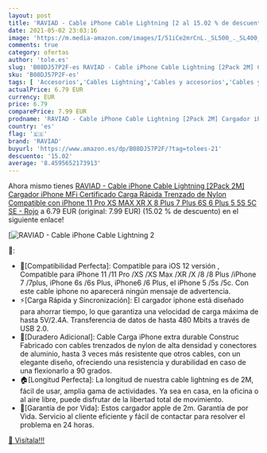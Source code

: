 ```yaml
---
layout: post
title: 'RAVIAD - Cable iPhone Cable Lightning [2 al 15.02 % de descuento'
date: 2021-05-02 23:03:16
image: 'https://m.media-amazon.com/images/I/51iCe2mrCnL._SL500_._SL400_.jpg'
comments: true
category: ofertas
author: 'tole.es'
slug: 'B08DJ57P2F-es RAVIAD - Cable iPhone Cable Lightning [2Pack 2M] Cargador...'
sku: 'B08DJ57P2F-es'
tags: [ 'Accesorios','Cables Lightning','Cables y accesorios','Cables y conectores','Informática','iphone','raviad', ]
actualPrice: 6.79 EUR
currency: EUR
price: 6.79
comparePrice: 7.99 EUR
prodname: 'RAVIAD - Cable iPhone Cable Lightning [2Pack 2M] Cargador iPhone MFi Certificado Carga Rápida Trenzado de Nylon Compatible con iPhone 11 Pro XS MAX XR X 8 Plus 7 Plus 6S 6 Plus 5 5S 5C SE - Rojo'
country: 'es'
flag: '🇪🇸'
brand: 'RAVIAD'
buyurl: 'https://www.amazon.es/dp/B08DJ57P2F/?tag=tolees-21'
descuento: '15.02'
average: '8.4595652173913'
---
```


Ahora mismo tienes [RAVIAD - Cable iPhone Cable Lightning [2Pack 2M] Cargador iPhone MFi Certificado Carga Rápida Trenzado de Nylon Compatible con iPhone 11 Pro XS MAX XR X 8 Plus 7 Plus 6S 6 Plus 5 5S 5C SE - Rojo](https://www.amazon.es/dp/B08DJ57P2F/?tag=tolees-21) a 6.79 EUR (original: 7.99 EUR) (15.02 %  de descuento) en el siguiente enlace!

[![RAVIAD - Cable iPhone Cable Lightning [2](https://m.media-amazon.com/images/I/51iCe2mrCnL._SL500_._SL400_.jpg)](https://www.amazon.es/dp/B08DJ57P2F/?tag=tolees-21)

🔎:

- 📱[Compatibilidad Perfecta]: Compatible para iOS 12 versión , Compatible para iPhone 11 /11 Pro /XS /XS Max /XR /X /8 /8 Plus /iPhone 7 /7plus, iPhone 6s /6s Plus, iPhone6 /6 Plus, el iPhone 5 /5s /5c. Con este cable iphone no aparecerá ningún mensaje de advertencia.
- ⚡[Carga Rápida y Sincronización]: El cargador iphone está diseñado para ahorrar tiempo, lo que garantiza una velocidad de carga máxima de hasta 5V/2.4A. Transferencia de datos de hasta 480 Mbits a través de USB 2.0.
- 🎄[Duradero Adicional]: Cable Carga iPhone extra durable Construc Fabricado con cables trenzados de nylon de alta densidad y conectores de aluminio, hasta 3 veces más resistente que otros cables, con un elegante diseño, ofreciendo una resistencia y durabilidad en caso de una flexionarlo a 90 grados.
- 🏠[Longitud Perfecta]: La longitud de nuestra cable lightning es de 2M, fácil de usar, amplia gama de actividades. Ya sea en casa, en la oficina o al aire libre, puede disfrutar de la libertad total de movimiento.
- 🎁[Garantía de por Vida]: Estos cargador apple de 2m. Garantía de por Vida. Servicio al cliente eficiente y fácil de contactar para resolver el problema en 24 horas.

[🛒 Visítala!!!](https://www.amazon.es/dp/B08DJ57P2F/?tag=tolees-21)
